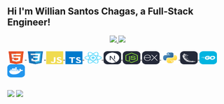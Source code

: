 ## Hi I'm Willian Santos Chagas, a Full-Stack Engineer!
<div align="center">
  <a href="https://github.com/WillianSantosC">
  <img height="180em" src="https://github-readme-stats.vercel.app/api?username=WillianSantosC&show_icons=true&theme=midnight-purple&include_all_commits=true&count_private=true"/>
  <img height="180em" src="https://github-readme-stats.vercel.app/api/top-langs/?username=WillianSantosC&layout=compact&langs_count=7&theme=midnight-purple"/>
</div>
<div style="display: inline_block"><br>
  <img align="center" alt="HTML" height="30" width="40" src="https://raw.githubusercontent.com/devicons/devicon/master/icons/html5/html5-original.svg">
  <img align="center" alt="CSS" height="30" width="40" src="https://raw.githubusercontent.com/devicons/devicon/master/icons/css3/css3-original.svg">
  <img align="center" alt="Js" height="30" width="40" src="https://raw.githubusercontent.com/devicons/devicon/master/icons/javascript/javascript-plain.svg">
  <img align="center" alt="Ts" height="30" width="40" src="https://raw.githubusercontent.com/devicons/devicon/master/icons/typescript/typescript-plain.svg">
  <img align="center" alt="React" height="30" width="40" src="https://raw.githubusercontent.com/devicons/devicon/master/icons/react/react-original.svg">
  <img align="center" alt="Next" height="30" width="40" src="https://github.com/tandpfun/skill-icons/raw/main/icons/NextJS-Dark.svg">
  <img align="center" alt="Node" height="30" width="40" src="https://github.com/tandpfun/skill-icons/raw/main/icons/NodeJS-Dark.svg">
  <img align="center" alt="Express" height="30" width="40" src="https://github.com/tandpfun/skill-icons/raw/main/icons/ExpressJS-Dark.svg">
  <img align="center" alt="Python" height="30" width="40" src="https://raw.githubusercontent.com/devicons/devicon/master/icons/python/python-original.svg">
  <img align="center" alt="Flask" height="30" width="40" src="https://github.com/tandpfun/skill-icons/raw/main/icons/Flask-Dark.svg">
  <img align="center" alt="Golang" height="30" width="40" src="https://github.com/tandpfun/skill-icons/raw/main/icons/GoLang.svg">
  <img align="center" alt="Docker" height="30" width="40" src="https://github.com/tandpfun/skill-icons/raw/main/icons/Docker.svg">
</div>
  
  ##
 
<div> 
  <a href = "mailto:williansantosd2@gmail.com"><img src="https://img.shields.io/badge/-Gmail-%23333?style=for-the-badge&logo=gmail&logoColor=white" target="_blank"></a>
  <a href="https://www.linkedin.com/in/williansantoschagas/" target="_blank"><img src="https://img.shields.io/badge/-LinkedIn-%230077B5?style=for-the-badge&logo=linkedin&logoColor=white" target="_blank"></a>  
</div>






